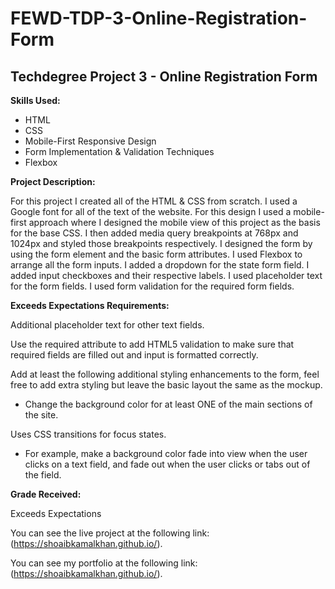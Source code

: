# FEWD-TDP-3-Online-Registration-Form
## Techdegree Project 3 - Online Registration Form

**Skills Used:**

- HTML
- CSS
- Mobile-First Responsive Design
- Form Implementation & Validation Techniques
- Flexbox

**Project Description:**

For this project I created all of the HTML & CSS from scratch. I used a Google font for all of the text of the website. For this design I used a mobile-first approach where I designed the mobile view of this project as the basis for the base CSS. I then added media query breakpoints at 768px and 1024px and styled those breakpoints respectively. I designed the form by using the form element and the basic form attributes. I used Flexbox to arrange all the form inputs. I added a dropdown for the state form field. I added input checkboxes and their respective labels. I used placeholder text for the form fields. I used form validation for the required form fields.

**Exceeds Expectations Requirements:**

Additional placeholder text for other text fields.

Use the required attribute to add HTML5 validation to make sure that required fields are filled out and input is formatted correctly.

Add at least the following additional styling enhancements to the form, feel free to add extra styling but leave the basic layout the same as the mockup.

- Change the background color for at least ONE of the main sections of the site.

Uses CSS transitions for focus states.

- For example, make a background color fade into view when the user clicks on a text field, and fade out when the user clicks or tabs out of the field.

**Grade Received:**

Exceeds Expectations

You can see the live project at the following link: (https://shoaibkamalkhan.github.io/).

You can see my portfolio at the following link: (https://shoaibkamalkhan.github.io/).

